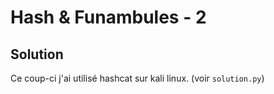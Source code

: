 # Hash & Funambules - 2

## Solution

Ce coup-ci j'ai utilisé hashcat sur kali linux. (voir `solution.py`)